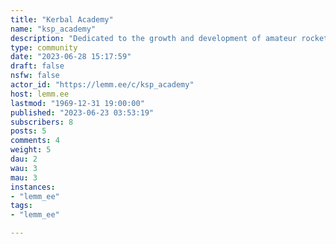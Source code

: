 ```yaml
---
title: "Kerbal Academy" 
name: "ksp_academy"
description: "Dedicated to the growth and development of amateur rocket scientists! Game modification questions may be allowed on a case-by-case basis."
type: community
date: "2023-06-28 15:17:59"
draft: false
nsfw: false
actor_id: "https://lemm.ee/c/ksp_academy"
host: lemm.ee
lastmod: "1969-12-31 19:00:00"
published: "2023-06-23 03:53:19"
subscribers: 8
posts: 5
comments: 4
weight: 5
dau: 2
wau: 3
mau: 3
instances:
- "lemm_ee"
tags: 
- "lemm_ee"

---
```

